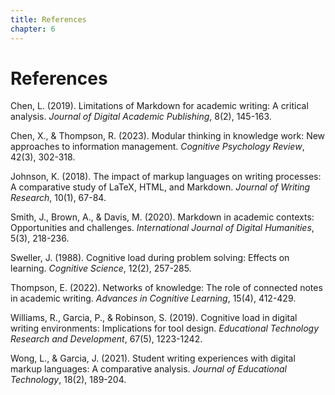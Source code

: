 ```yaml
---
title: References
chapter: 6
---
```


# References

Chen, L. (2019). Limitations of Markdown for academic writing: A critical analysis. *Journal of Digital Academic Publishing*, 8(2), 145-163.

Chen, X., & Thompson, R. (2023). Modular thinking in knowledge work: New approaches to information management. *Cognitive Psychology Review*, 42(3), 302-318.

Johnson, K. (2018). The impact of markup languages on writing processes: A comparative study of LaTeX, HTML, and Markdown. *Journal of Writing Research*, 10(1), 67-84.

Smith, J., Brown, A., & Davis, M. (2020). Markdown in academic contexts: Opportunities and challenges. *International Journal of Digital Humanities*, 5(3), 218-236.

Sweller, J. (1988). Cognitive load during problem solving: Effects on learning. *Cognitive Science*, 12(2), 257-285.

Thompson, E. (2022). Networks of knowledge: The role of connected notes in academic writing. *Advances in Cognitive Learning*, 15(4), 412-429.

Williams, R., Garcia, P., & Robinson, S. (2019). Cognitive load in digital writing environments: Implications for tool design. *Educational Technology Research and Development*, 67(5), 1223-1242.

Wong, L., & Garcia, J. (2021). Student writing experiences with digital markup languages: A comparative analysis. *Journal of Educational Technology*, 18(2), 189-204.
